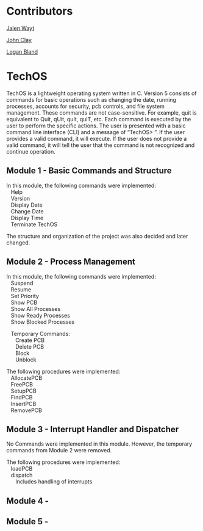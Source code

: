 # Contributors

[Jalen Wayt](https://github.com/iJMW)

[John Clay](https://github.com/48fan48)

[Logan Bland](https://github.com/Logan31and)

# TechOS

TechOS is a lightweight operating system written in C. Version 5 consists of commands for basic operations such as changing the date, running processes, accounts for security, pcb controls, and file system management. These commands are not case-sensitive. For example, quit is equivalent to Quit, qUit, quIt, quiT, etc. Each command is executed by the user to perform the specific actions. The user is presented with a basic command line interface (CLI) and a message of “TechOS> ”. If the user provides a valid command, it will execute. If the user does not provide a valid command, it will tell the user that the command is not recognized and continue operation.

## Module 1 - Basic Commands and Structure

In this module, the following commands were implemented:<br />
&nbsp;&nbsp;&nbsp;Help<br />
&nbsp;&nbsp;&nbsp;Version<br />
&nbsp;&nbsp;&nbsp;Display Date<br />
&nbsp;&nbsp;&nbsp;Change Date<br />
&nbsp;&nbsp;&nbsp;Display Time<br />
&nbsp;&nbsp;&nbsp;Terminate TechOS<br />

The structure and organization of the project was also decided and later changed.

## Module 2 - Process Management

In this module, the following commands were implemented:<br />
&nbsp;&nbsp;&nbsp;Suspend<br />
&nbsp;&nbsp;&nbsp;Resume<br />
&nbsp;&nbsp;&nbsp;Set Priority<br />
&nbsp;&nbsp;&nbsp;Show PCB<br />
&nbsp;&nbsp;&nbsp;Show All Processes<br />
&nbsp;&nbsp;&nbsp;Show Ready Processes<br />
&nbsp;&nbsp;&nbsp;Show Blocked Processes<br />
  
&nbsp;&nbsp;&nbsp;Temporary Commands:<br />
&nbsp;&nbsp;&nbsp;&nbsp;&nbsp;&nbsp;Create PCB<br />
&nbsp;&nbsp;&nbsp;&nbsp;&nbsp;&nbsp;Delete PCB<br />
&nbsp;&nbsp;&nbsp;&nbsp;&nbsp;&nbsp;Block<br />
&nbsp;&nbsp;&nbsp;&nbsp;&nbsp;&nbsp;Unblock<br />
 
The following procedures were implemented:<br />
&nbsp;&nbsp;&nbsp;AllocatePCB<br />
&nbsp;&nbsp;&nbsp;FreePCB<br />
&nbsp;&nbsp;&nbsp;SetupPCB<br />
&nbsp;&nbsp;&nbsp;FindPCB<br />
&nbsp;&nbsp;&nbsp;InsertPCB<br />
&nbsp;&nbsp;&nbsp;RemovePCB<br />
  
## Module 3 - Interrupt Handler and Dispatcher

No Commands were implemented in this module. However, the temporary commands from Module 2 were removed.

The following procedures were implemented:<br />
&nbsp;&nbsp;&nbsp;loadPCB<br />
&nbsp;&nbsp;&nbsp;dispatch<br />
&nbsp;&nbsp;&nbsp;&nbsp;&nbsp;&nbsp;Includes handling of interrupts

## Module 4 - 



## Module 5 - 


